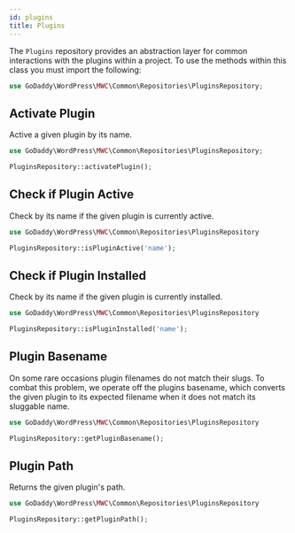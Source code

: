```yaml
---
id: plugins
title: Plugins
---
```


The `Plugins` repository provides an abstraction layer for common interactions with the plugins within a project.  To use the methods within this class you must import the following:

```php
use GoDaddy\WordPress\MWC\Common\Repositories\PluginsRepository;
```

## Activate Plugin

Active a given plugin by its name.

```php
use GoDaddy\WordPress\MWC\Common\Repositories\PluginsRepository;

PluginsRepository::activatePlugin();
```

## Check if Plugin Active

Check by its name if the given plugin is currently active.

```php
use GoDaddy\WordPress\MWC\Common\Repositories\PluginsRepository

PluginsRepository::isPluginActive('name');
```

## Check if Plugin Installed

Check by its name if the given plugin is currently installed.

```php
use GoDaddy\WordPress\MWC\Common\Repositories\PluginsRepository

PluginsRepository::isPluginInstalled('name');
```

## Plugin Basename

On some rare occasions plugin filenames do not match their slugs.  To combat this problem, we operate off the plugins basename, which converts the given plugin to its expected filename when it does not match its sluggable name.

```php
use GoDaddy\WordPress\MWC\Common\Repositories\PluginsRepository

PluginsRepository::getPluginBasename();
```

## Plugin Path

Returns the given plugin's path.

```php
use GoDaddy\WordPress\MWC\Common\Repositories\PluginsRepository

PluginsRepository::getPluginPath();
```